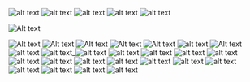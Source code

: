 ![alt text](https://64.media.tumblr.com/621dd3e0e5b1328f7eef4d57a9fa22b7/ec1b2fa83d14c1a7-a1/s100x200/6d41dc5f7b83f52ba5092ab7215e79d0270a2f93.gifv) ![alt text](
https://64.media.tumblr.com/b0ea900094d69f5cc4749e04890628f3/ec1b2fa83d14c1a7-39/s100x200/2efea208e6671b3a05d5ae0a08354eb0b1a67b91.gifv) ![alt text](https://64.media.tumblr.com/47e12305bac6f90296a2a557ea6d85e8/16ec8eee5a6c4ebc-0e/s250x400/d803509dcf9315ae83062a9248932d1d36c84212.gifv) ![alt text](https://64.media.tumblr.com/459cf9ec58ac27dbf3b10d6f0a79893b/254dec1ce103e62a-10/s250x400/45477f14a1eedf0c2c30eb83bdb6e3d0038f9046.gifv) ![alt text](https://64.media.tumblr.com/2cb940105f208b4efbdf529a24b576e3/254dec1ce103e62a-2d/s250x400/379549b13b041cad92a7504b60b580dfac3c2cf4.gifv) 


![Alt text](https://cdn.discordapp.com/attachments/1124209510324646010/1329361243026231307/Untitled30_20250116160214.png?ex=678a0fa2&is=6788be22&hm=1dd0803d034078e8192ba7f5cfa6ee87817f28e745aef2baa749e892b458dd29&)

![Alt text](https://adriansblinkiecollection.neocities.org/e5.gif) ![Alt text](https://adriansblinkiecollection.neocities.org/e6.gif) ![Alt text](https://adriansblinkiecollection.neocities.org/e16.gif) ![Alt text](https://adriansblinkiecollection.neocities.org/e100.gif) ![Alt text](https://adriansblinkiecollection.neocities.org/e94.gif) ![alt text](https://adriansblinkiecollection.neocities.org/e35.gif) ![Alt text](https://adriansblinkiecollection.neocities.org/e21.gif) ![alt text](https://adriansblinkiecollection.neocities.org/e86.gif
) ![alt text](https://adriansblinkiecollection.neocities.org/v3.gif)_![alt text](https://adriansblinkiecollection.neocities.org/e23.gif) ![alt text](https://adriansblinkiecollection.neocities.org/e8.gif) ![alt text](https://adriansblinkiecollection.neocities.org/e9.gif)
![alt text](https://adriansblinkiecollection.neocities.org/e79.gif) ![alt text](https://adriansblinkiecollection.neocities.org/e69.gif) ![alt text](https://adriansblinkiecollection.neocities.org/e80.gif) ![alt text](https://adriansblinkiecollection.neocities.org/e74.gif) ![alt text](https://adriansblinkiecollection.neocities.org/e101.gif) ![alt text](https://adriansblinkiecollection.neocities.org/e110.gif) ![alt text](https://y2k.neocities.org/blinkiez/newbatch/UkWUKyd.gif) ![alt text](https://y2k.neocities.org/blinkiez/tumblr_static_5h66wf2omuosk4g44844kk4c0.gif) ![alt text](https://y2k.neocities.org/blinkiez/tumblr_ovh60hHcNA1wugl5wo2_250.gif) ![alt text](https://y2k.neocities.org/blinkiez/owl.gif) ![alt text](https://64.media.tumblr.com/e3c5b1a644030aca360f9e25cb575971/6521b4de6f9ba744-52/s250x400/62c88e15b2cad7f718a25aec8e313ef76df11d13.gifv) ![alt text](https://64.media.tumblr.com/c60f1047ece9d8bb70ce9b1aaf02267e/2e1a9d1f410f78e1-37/s100x200/a1daeae104179a95d562e13de877235a4a41aa87.gifv) ![alt text](https://64.media.tumblr.com/b89aa00b87d114fc627595464949d51c/6521b4de6f9ba744-44/s250x400/06b545253402491d6e1a59a938ad1f2246f8cf1e.gifv) 
